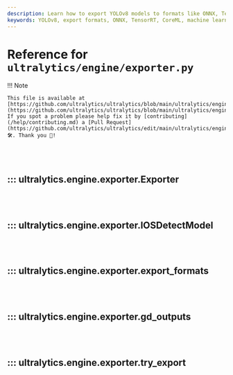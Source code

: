 ```yaml
---
description: Learn how to export YOLOv8 models to formats like ONNX, TensorRT, CoreML, and more. Optimize your exports for different platforms.
keywords: YOLOv8, export formats, ONNX, TensorRT, CoreML, machine learning model export, AI, deep learning
---
```


# Reference for `ultralytics/engine/exporter.py`

!!! Note

    This file is available at [https://github.com/ultralytics/ultralytics/blob/main/ultralytics/engine/exporter.py](https://github.com/ultralytics/ultralytics/blob/main/ultralytics/engine/exporter.py). If you spot a problem please help fix it by [contributing](/help/contributing.md) a [Pull Request](https://github.com/ultralytics/ultralytics/edit/main/ultralytics/engine/exporter.py) 🛠️. Thank you 🙏!

<br><br>

## ::: ultralytics.engine.exporter.Exporter

<br><br>

## ::: ultralytics.engine.exporter.IOSDetectModel

<br><br>

## ::: ultralytics.engine.exporter.export_formats

<br><br>

## ::: ultralytics.engine.exporter.gd_outputs

<br><br>

## ::: ultralytics.engine.exporter.try_export

<br><br>